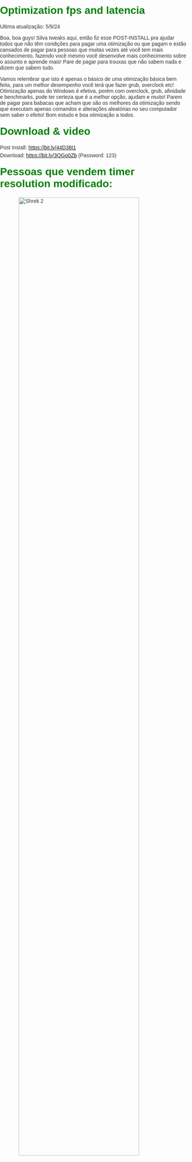 <!DOCTYPE html>
<html lang="pt-BR">
<head>
    <meta charset="UTF-8">
    <meta name="viewport" content="width=device-width, initial-scale=1.0">
    <title>Optimization fps and latencia</title>
    <style>
        body {
            font-family: Arial, sans-serif;
            margin: 0;
            padding: 0;
            color: #333;
        }
        h1 {
            margin-top: 20px;
            color: green;
        }
        p {
            margin-bottom: 10px;
        }
        ul {
            list-style-type: none;
            padding: 0;
        }
        li {
            margin-bottom: 5px;
        }
        img {
            width: 80%;
            display: block;
            margin: 20px auto;
        }
    </style>
</head>
<body>

<h1>Optimization fps and latencia</h1>
<p>Ultima atualização: 5/9/24</p>

<p>Boa, boa guys! Silva tweaks aqui, então fiz esse POST-INSTALL pra ajudar todos que não têm condições para pagar uma otimização ou que pagam e estão cansados de pagar para pessoas que muitas vezes até você tem mais conhecimento, fazendo você mesmo você desenvolve mais conhecimento sobre o assunto e aprende mais! Pare de pagar para trouxas que não sabem nada e dizem que sabem tudo.</p>

<p>Vamos relembrar que isto é apenas o básico de uma otimização básica bem feita, para um melhor desempenho você terá que fazer grub, overclock etc! Otimização apenas do Windows é efetiva, porém com overclock, grub, afinidade e benchmarks, pode ter certeza que é a melhor opção, ajudam e muito! Parem de pagar para babacas que acham que são os melhores da otimização sendo que executam apenas comandos e alterações aleatórias no seu computador sem saber o efeito! Bom estudo e boa otimização a todos.</p>

<h1>Download & video</h1>
<ul>
    <li>Post Install: <a href="https://bit.ly/44D38I1">https://bit.ly/44D38I1</a></li>
    <li>Download: <a href="https://bit.ly/3QGo0Zb">https://bit.ly/3QGo0Zb</a> (Password: 123)</li>
</ul>

<h1>Pessoas que vendem timer resolution modificado:</h1>
<img src="https://github.com/silvatweaks1/Latency-And-Fps/assets/57302024/c9b15102-91e0-4943-b8fb-8c97bb223900" alt="Shrek 2" />

</body>
</html>
